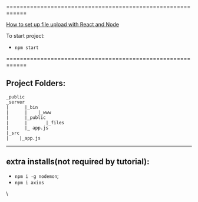 ============================================================

[How to set up file upload with React and Node](https://medium.freecodecamp.org/how-to-create-file-upload-with-react-and-node-2aa3f9aab3f0)

To start project: 
- `npm start`

============================================================

## Project Folders: 

```
_public
_server
|      |_bin
|      |    |_www
|      |_public
|      |       |_files       
|      |_ app.js
|_src
|    |_app.js
```

---

## extra installs(not required by tutorial): 

- `npm i -g nodemon`;
- `npm i axios`

\